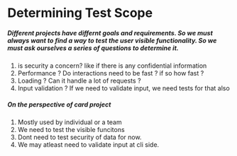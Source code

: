 # Determining Test Scope

##### Different projects have differnt goals and requirements. So we must always want to find a way to test the user visible functionality. So we must ask ourselves a series of questions to determine it.

1. is security a concern? like if there is any confidential information
2. Performance ? Do interactions need to be fast ? if so how fast ?
3. Loading ? Can it handle a lot of requests ?
4. Input validation ? If we need to validate input, we need tests for that also

##### On the perspective of card project

1. Mostly used by individual or a team
2. We need to test the visible funcitons
3. Dont need to test security of data for now.
4. We may atleast need to validate input at cli side.
